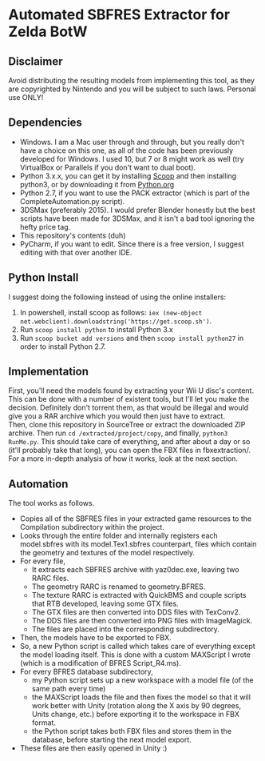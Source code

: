 # Automated SBFRES Extractor for Zelda BotW #

## Disclaimer ##

Avoid distributing the resulting models from implementing this tool, as they are copyrighted by Nintendo and you will be subject to such laws.  Personal use ONLY!

## Dependencies ##

 - Windows.  I am a Mac user through and through, but you really don't have a choice on this one, as all of the code has been previously developed for Windows.  I used 10, but 7 or 8 might work as well (try VirtualBox or Parallels if you don't want to dual boot).  
 - Python 3.x.x, you can get it by installing [Scoop](http://scoop.sh/) and then installing python3, or by downloading it from [Python.org](python.org)
 - Python 2.7, if you want to use the PACK extractor (which is part of the CompleteAutomation.py script).  
 - 3DSMax (preferably 2015).  I would prefer Blender honestly but the best scripts have been made for 3DSMax, and it isn't a bad tool ignoring the hefty price tag.  
 - This repository's contents (duh)
 - PyCharm, if you want to edit.  Since there is a free version, I suggest editing with that over another IDE.  

 
 ## Python Install ##
 I suggest doing the following instead of using the online installers: 
 1. In powershell, install scoop as follows: `iex (new-object net.webclient).downloadstring('https://get.scoop.sh')`.  
 2. Run `scoop install python` to install Python 3.x
 3. Run `scoop bucket add versions` and then `scoop install python27` in order to install Python 2.7.


## Implementation ##

First, you'll need the models found by extracting your Wii U disc's content.  This can be done with a number of existent tools, but I'll let you make the decision.  Definitely don't torrent them, as that would be illegal and would give you a RAR archive which you would then just have to extract.  
Then, clone this repository in SourceTree or extract the downloaded ZIP archive.  Then run `cd /extracted/project/copy`, and finally, `python3 RunMe.py`. This should take care of everything, and after about a day or so (it'll probably take that long), you can open the FBX files in fbxextraction/.  For a more in-depth analysis of how it works, look at the next section.  

## Automation ##

The tool works as follows.  
 - Copies all of the SBFRES files in your extracted game resources to the Compilation subdirectory within the project.  
 - Looks through the entire folder and internally registers each model.sbfres with its model.Tex1.sbfres counterpart, files which contain the geometry and textures of the model respectively.  
 - For every file, 
    - It extracts each SBFRES archive with yaz0dec.exe, leaving two RARC files.  
    - The geometry RARC is renamed to geometry.BFRES.  
    - The texture RARC is extracted with QuickBMS and couple scripts that RTB developed, leaving some GTX files.  
    - The GTX files are then converted into DDS files with TexConv2.  
    - The DDS files are then converted into PNG files with ImageMagick.  
    - The files are placed into the corresponding subdirectory.  
 - Then, the models have to be exported to FBX.  
 - So, a new Python script is called which takes care of everything except the model loading itself.  This is done with a custom MAXScript I wrote (which is a modification of BFRES Script_R4.ms).  
 - For every BFRES database subdirectory, 
    - my Python script sets up a new workspace with a model file (of the same path every time)
    - the MAXScript loads the file and then fixes the model so that it will work better with Unity (rotation along the X axis by 90 degrees, Units change, etc.) before exporting it to the workspace in FBX format.  
    - the Python script takes both FBX files and stores them in the database, before starting the next model export.  
 - These files are then easily opened in Unity :)
